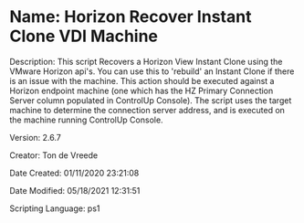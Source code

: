 ﻿# Name: Horizon Recover Instant Clone VDI Machine

Description: This script Recovers a Horizon View Instant Clone using the VMware Horizon api's. You can use this to 'rebuild' an Instant Clone if there is an issue with the machine. 
This action should be executed against a Horizon endpoint machine (one which has the HZ Primary Connection Server column populated in ControlUp Console). The script uses the target machine to determine the connection server address, and is executed on the machine running ControlUp Console.

Version: 2.6.7

Creator: Ton de Vreede

Date Created: 01/11/2020 23:21:08

Date Modified: 05/18/2021 12:31:51

Scripting Language: ps1

